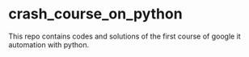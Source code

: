 # crash_course_on_python
This repo contains codes and solutions of the first course of google it automation with python. 
